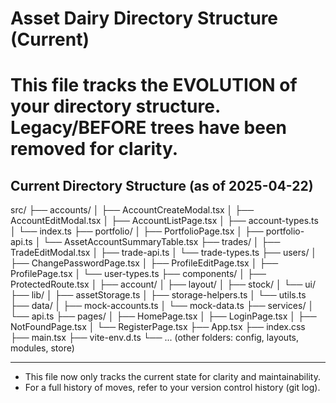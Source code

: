 # Asset Dairy Directory Structure (Current)

# This file tracks the EVOLUTION of your directory structure. Legacy/BEFORE trees have been removed for clarity.

## Current Directory Structure (as of 2025-04-22)

src/
├── accounts/
│   ├── AccountCreateModal.tsx
│   ├── AccountEditModal.tsx
│   ├── AccountListPage.tsx
│   ├── account-types.ts
│   └── index.ts
├── portfolio/
│   ├── PortfolioPage.tsx
│   ├── portfolio-api.ts
│   └── AssetAccountSummaryTable.tsx
├── trades/
│   ├── TradeEditModal.tsx
│   ├── trade-api.ts
│   └── trade-types.ts
├── users/
│   ├── ChangePasswordPage.tsx
│   ├── ProfileEditPage.tsx
│   ├── ProfilePage.tsx
│   └── user-types.ts
├── components/
│   ├── ProtectedRoute.tsx
│   ├── account/
│   ├── layout/
│   ├── stock/
│   └── ui/
├── lib/
│   ├── assetStorage.ts
│   ├── storage-helpers.ts
│   └── utils.ts
├── data/
│   ├── mock-accounts.ts
│   └── mock-data.ts
├── services/
│   └── api.ts
├── pages/
│   ├── HomePage.tsx
│   ├── LoginPage.tsx
│   ├── NotFoundPage.tsx
│   └── RegisterPage.tsx
├── App.tsx
├── index.css
├── main.tsx
├── vite-env.d.ts
└── ... (other folders: config, layouts, modules, store)

---

- This file now only tracks the current state for clarity and maintainability.
- For a full history of moves, refer to your version control history (git log).
